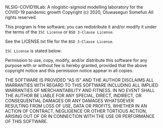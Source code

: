 NLSIG-COVID19Lab: A nlogistic-sigmoid modelling laboratory 
                  for the COVID-19 pandemic growth
Copyright (c) 2020, Oluwasegun Somefun
All rights reserved.

This program is free software; you can redistribute it and/or modify
it under the terms of the `ISC License` or `BSD 3-Clause License`.

See the LICENSE.txt file for the `BSD 3-Clause License`.

`ISC License` is stated below:

Permission to use, copy, modify, and/or distribute this software for any
purpose with or without fee is hereby granted, provided that the above
copyright notice and this permission notice appear in all copies.

THE SOFTWARE IS PROVIDED "AS IS" AND THE AUTHOR DISCLAIMS ALL WARRANTIES
WITH REGARD TO THIS SOFTWARE INCLUDING ALL IMPLIED WARRANTIES OF
MERCHANTABILITY AND FITNESS. IN NO EVENT SHALL THE AUTHOR BE LIABLE FOR
ANY SPECIAL, DIRECT, INDIRECT, OR CONSEQUENTIAL DAMAGES OR ANY DAMAGES
WHATSOEVER RESULTING FROM LOSS OF USE, DATA OR PROFITS, WHETHER IN AN
ACTION OF CONTRACT, NEGLIGENCE OR OTHER TORTIOUS ACTION, ARISING OUT OF
OR IN CONNECTION WITH THE USE OR PERFORMANCE OF THIS SOFTWARE.

